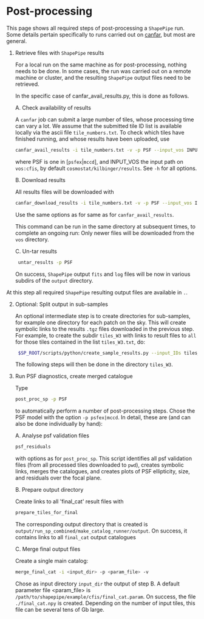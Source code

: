 # Post-processing

This page shows all required steps of post-processing a `ShapePipe` run. Some details pertain specifically to
runs carried out on [canfar](./canfar.md), but most are general.

1. Retrieve files with `ShapePipe` results

   For a local run on the same machine as for post-processing, nothing needs to be done.
   In some cases, the run was carried out on a remote machine or cluster, and the resulting `ShapePipe`
   output files need to be retrieved.
   
   In the specific case of canfar_avail_results.py, this is done as follows.
   
   A. Check availability of results

      A `canfar` job can submit a large number of tiles, whose processing time can vary a lot.
      We assume that the submitted tile ID list is available locally via the ascii file `tile_numbers.txt`. 
      To check which tiles have finished running, and whose results have been uploaded, use
      ```bash
      canfar_avail_results -i tile_numbers.txt -v -p PSF --input_vos INPUT_VOS
      ```
      where PSF is one in [`psfex`|`mccd`], and INPUT_VOS the input path on `vos:cfis`, by default `cosmostat/kilbinger/results`.
      See `-h` for all options.

   B. Download results

      All results files will be downloaded with
      ```bash
      canfar_download_results -i tile_numbers.txt -v -p PSF --input_vos INPUT_VOS
      ```
      Use the same options as for same as for `canfar_avail_results`.
      
      This command can be run in the same directory at subsequent times, to complete an ongoing run: Only newer files will be downloaded
      from the `vos` directory.
      
   C. Un-tar results
     ```bash
      untar_results -p PSF
      ```
      On success, `ShapePipe` output `fits` and `log` files will be now in various subdirs of the `output` directory.

At this step all required `ShapePipe` resulting output files are available in `.`.

2. Optional: Split output in sub-samples

   An optional intermediate step is to create directories for sub-samples, for example one directory
   for each patch on the sky. This will create symbolic links to the results `.tgz` files downloaded in
   the previous step. For example, to create the subdir `tiles_W3` with links to result files to `all` for
   those tiles contained in the list `tiles_W3.txt`, do:
   ```bash
    $SP_ROOT/scripts/python/create_sample_results.py --input_IDs tiles_W3.txt -i . all -o tiles_W3 -v
    ```
    The following steps will then be done in the directory `tiles_W3`.

3. Run PSF diagnostics, create merged catalogue

   Type
   ```bash
   post_proc_sp -p PSF
   ```
   to automatically perform a number of post-processing steps. Chose the PSF model with the option `-p psfex|mccd`. In detail, these are (and can also be
   done individually
   by hand):
   
   A. Analyse psf validation files
   
      ```bash
      psf_residuals
      ```
      with options as for `post_proc_sp`.
      This script identifies all psf validation files (from all processed tiles downloaded to `pwd`), creates symbolic links,
      merges the catalogues, and creates plots of PSF ellipticity, size, and residuals over the focal plane.

   B. Prepare output directory
   
      Create links to all 'final_cat' result files with 
      ```bash
      prepare_tiles_for_final
      ```
      The corresponding output directory that is created is `output/run_sp_combined/make_catalog_runner/output`.
      On success, it contains links to all `final_cat` output catalogues

   C. Merge final output files
   
      Create a single main catalog:
      ```bash
      merge_final_cat -i <input_dir> -p <param_file> -v
      ```
      Chose as input directory `input_dir` the output of step B. A default parameter file <param_file> is `/path/to/shapepipe/example/cfis/final_cat.param`. 
      On success, the file `./final_cat.npy` is created. Depending on the number of input tiles, this file can be several tens of Gb large. 
